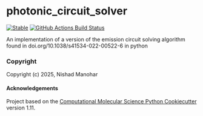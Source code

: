 photonic_circuit_solver
==============================
[//]: # (Badges)
[![Stable](https://img.shields.io/badge/docs-stable-blue.svg)](https://photonic-circuit-solver.readthedocs.io/en/latest/)
[![GitHub Actions Build Status](https://github.com/nrmanohar/photonic_circuit_solver/workflows/CI/badge.svg)](https://github.com/nrmanohar/photonic_circuit_solver/actions?query=workflow%3ACI)


An implementation of a version of the emission circuit solving algorithm found in doi.org/10.1038/s41534-022-00522-6 in python

### Copyright

Copyright (c) 2025, Nishad Manohar


#### Acknowledgements
 
Project based on the 
[Computational Molecular Science Python Cookiecutter](https://github.com/molssi/cookiecutter-cms) version 1.11.
